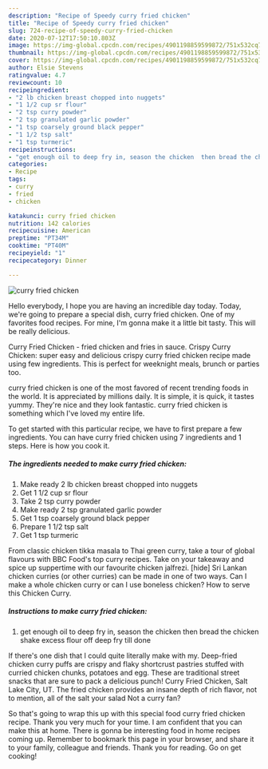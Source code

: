 ```yaml
---
description: "Recipe of Speedy curry fried chicken"
title: "Recipe of Speedy curry fried chicken"
slug: 724-recipe-of-speedy-curry-fried-chicken
date: 2020-07-12T17:50:10.803Z
image: https://img-global.cpcdn.com/recipes/4901198859599872/751x532cq70/curry-fried-chicken-recipe-main-photo.jpg
thumbnail: https://img-global.cpcdn.com/recipes/4901198859599872/751x532cq70/curry-fried-chicken-recipe-main-photo.jpg
cover: https://img-global.cpcdn.com/recipes/4901198859599872/751x532cq70/curry-fried-chicken-recipe-main-photo.jpg
author: Elsie Stevens
ratingvalue: 4.7
reviewcount: 10
recipeingredient:
- "2 lb chicken breast chopped into nuggets"
- "1 1/2 cup sr flour"
- "2 tsp curry powder"
- "2 tsp granulated garlic powder"
- "1 tsp coarsely ground black pepper"
- "1 1/2 tsp salt"
- "1 tsp turmeric"
recipeinstructions:
- "get enough oil to deep fry in, season the chicken  then bread the chicken shake excess flour off deep fry till done"
categories:
- Recipe
tags:
- curry
- fried
- chicken

katakunci: curry fried chicken 
nutrition: 142 calories
recipecuisine: American
preptime: "PT34M"
cooktime: "PT40M"
recipeyield: "1"
recipecategory: Dinner

---
```



![curry fried chicken](https://img-global.cpcdn.com/recipes/4901198859599872/751x532cq70/curry-fried-chicken-recipe-main-photo.jpg)

Hello everybody, I hope you are having an incredible day today. Today, we're going to prepare a special dish, curry fried chicken. One of my favorites food recipes. For mine, I'm gonna make it a little bit tasty. This will be really delicious.

Curry Fried Chicken - fried chicken and fries in sauce. Crispy Curry Chicken: super easy and delicious crispy curry fried chicken recipe made using few ingredients. This is perfect for weeknight meals, brunch or parties too.

curry fried chicken is one of the most favored of recent trending foods in the world. It is appreciated by millions daily. It is simple, it is quick, it tastes yummy. They're nice and they look fantastic. curry fried chicken is something which I've loved my entire life.


To get started with this particular recipe, we have to first prepare a few ingredients. You can have curry fried chicken using 7 ingredients and 1 steps. Here is how you cook it.

<!--inarticleads1-->

##### The ingredients needed to make curry fried chicken:

1. Make ready 2 lb chicken breast chopped into nuggets
1. Get 1 1/2 cup sr flour
1. Take 2 tsp curry powder
1. Make ready 2 tsp granulated garlic powder
1. Get 1 tsp coarsely ground black pepper
1. Prepare 1 1/2 tsp salt
1. Get 1 tsp turmeric


From classic chicken tikka masala to Thai green curry, take a tour of global flavours with BBC Food&#39;s top curry recipes. Take on your takeaway and spice up suppertime with our favourite chicken jalfrezi. [hide] Sri Lankan chicken curries (or other curries) can be made in one of two ways. Can I make a whole chicken curry or can I use boneless chicken? How to serve this Chicken Curry. 

<!--inarticleads2-->

##### Instructions to make curry fried chicken:

1. get enough oil to deep fry in, season the chicken  then bread the chicken shake excess flour off deep fry till done


If there&#39;s one dish that I could quite literally make with my. Deep-fried chicken curry puffs are crispy and flaky shortcrust pastries stuffed with curried chicken chunks, potatoes and egg. These are traditional street snacks that are sure to pack a delicious punch! Curry Fried Chicken, Salt Lake City, UT. The fried chicken provides an insane depth of rich flavor, not to mention, all of the salt your salad Not a curry fan? 

So that's going to wrap this up with this special food curry fried chicken recipe. Thank you very much for your time. I am confident that you can make this at home. There is gonna be interesting food in home recipes coming up. Remember to bookmark this page in your browser, and share it to your family, colleague and friends. Thank you for reading. Go on get cooking!
